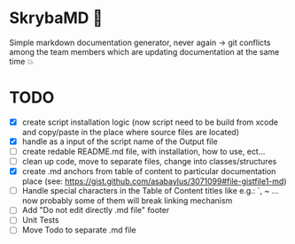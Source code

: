 # SkrybaMD 📝
Simple markdown documentation generator, never again -> git conflicts among the team members which are updating documentation at the same time 💥

# TODO
- [x] create script installation logic (now script need to be build from xcode and copy/paste in the place where source files are located)
- [x] handle as a input of the script name of the Output file
- [ ] create redable README.md file, with installation, how to use, ect...
- [ ] clean up code, move to separate files, change into classes/structures
- [x] create .md anchors from table of content to particular documentation place (see: https://gist.github.com/asabaylus/3071099#file-gistfile1-md)
- [ ] Handle special characters in the Table of Content titles like e.g.: `, ~ ... now probably some of them will break linking mechanism
- [ ] Add "Do not edit directly .md file" footer
- [ ] Unit Tests
- [ ] Move Todo to separate .md file
